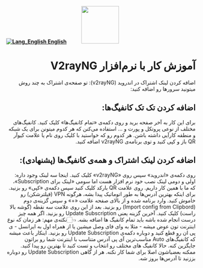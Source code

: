 [**![Lang_English](https://user-images.githubusercontent.com/125398461/229074810-599bd7f9-0bc1-44a9-b76e-90bf7e182314.png) English**](https://github.com/hiddify/hiddify-config/wiki/Tutorial-for-V2rayNG-app)&nbsp;&nbsp;&nbsp;&nbsp;&nbsp;&nbsp;&nbsp;&nbsp;&nbsp;&nbsp;<a href="https://github.com/hiddify/hiddify-config/wiki/%D9%87%D9%85%D9%87-%D8%A2%D9%85%D9%88%D8%B2%D8%B4%E2%80%8C%D9%87%D8%A7-%D9%88-%D9%88%DB%8C%D8%AF%D8%A6%D9%88%D9%87%D8%A7"><img width="100" src="https://github.com/hiddify/hiddify-config/assets/125398461/3704cd84-eee6-4c45-abe7-3c02936bbebb" /></a>

<div dir="rtl">

# آموزش کار با نرم‌افزار V2rayNG


اضافه کردن لینک اشتراک در اندروید (v2rayNG):
تو صفحه‌ی اشتراک به چند روش میتونید سرورها رو اضافه کنید:

## اضافه کردن تک تک کانفیگ‌ها:
برای این کار به آخر صفحه برید و روی دکمه‌ی «تمام کانفیگ‌ها» کلیک کنید. کانفیگ‌های مختلف از نوعی پروتکل و  پورت و ... استفاده می‌کنن که هر کدوم میتونن برای یک شبکه و منطقه کارآیی داشته باشن.
هر کدوم رو که خواستید با کلیک روی نام یا علامت کیوآر QR باز و کپی کنید و توی برنامه‌ی v2rayNG اضافه کنید.

## اضافه کردن لینک اشتراک و همه‌ی کانفیگ‌ها (پشنهادی):
روی دکمه‌ی «اندروید» سپس روی «v2rayNG» کلیک کنید. اینجا سه لینک وجود داره: اولی و دومی لینک نصب خود نرم افزار هست اما سومی «لینک برای Subscription»، که ما با همین کار داریم.
روی علامت QR بارکد کلیک کنید سپس دکمه‌ی «کپی» رو بزنید.
برای اینکه بهترین آدرس‌ها به طور اتوماتیک پیدا بشه، هرگونه VPN (فیلترشکن) رو خاموش کنید.
وارد برنامه شده و از بالای صفحه علامت «+» و سپس گزینه‌ی دوم (Import config from Clipbord) رو بزنید.
بعد از این روی علامت سه نقطه (گوشه بالا راست) کلیک کنید. آخرین گزینه یعنی Update Subscription رو بزنید. اگر همه چیز درست انجام شده باشه باید تمام کانفیگ ها اضافه بشه.
👈🏻نکته‌ی مهم:
 هر زمان که نوع اینترنت تون عوض میشه - مثلا به وای فای وصل میشین یا از همراه اول به ایرانسل - ی پی ان رو قطع کنید و دوباره دکمه‌ی Update Subscription رو بزنید. اینکار باعث میشه که کانفیگ‌های Auto مناسب‌ترین آی پی آدرس متناسب با اینترنت شما رو براتون جایگزین کنه.
حالا کانفیگ های مختلف رو انتخاب و تست کنید تا بهترین رو پیدا کنید. ممکنه بعضیاشون اصلا برای شما کار نکنه. هر از گاهی Update Subscription رو دوباره بززنید تا آدرس‌ها بروز شه.


